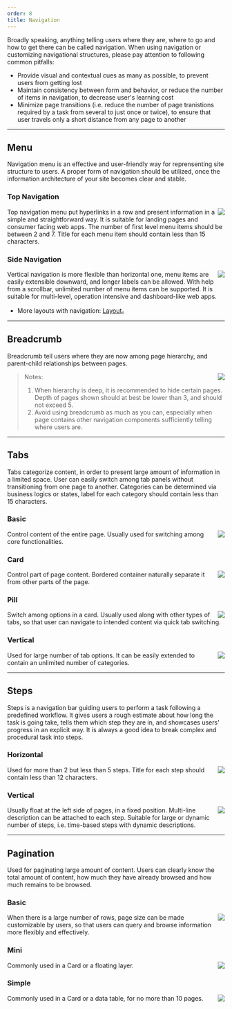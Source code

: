 ```yaml
---
order: 8
title: Navigation
---
```


Broadly speaking, anything telling users where they are, where to go and how to get there can be called navigation. When using navigation or customizing navigational structures, please pay attention to following common pitfalls:

- Provide visual and contextual cues as many as possible, to prevent users from getting lost
- Maintain consistency between form and behavior, or reduce the number of items in navigation, to decrease user's learning cost
- Minimize page transitions (i.e. reduce the number of page tranistions required by a task from several to just once or twice), to ensure that user travels only a short distance from any page to another

---

## Menu

Navigation menu is an effective and user-friendly way for reprensenting site structure to users. A proper form of navigation should be utilized, once the information architecture of your site becomes clear and stable.

### Top Navigation

<img class="preview-img no-padding" align="right" src="https://os.alipayobjects.com/rmsportal/CHLsYZJzIISKiFegqrXQ.png">

Top navigation menu put hyperlinks in a row and present information in a simple and straightforward way. It is suitable for landing pages and consumer facing web apps. The number of first level menu items should be between 2 and 7. Title for each menu item should contain less than 15 characters.

### Side Navigation

<img class="preview-img no-padding" align="right" src="https://os.alipayobjects.com/rmsportal/iSgvIOKsqAdpJUeHVnnl.png">

Vertical navigation is more flexible than horizontal one, menu items are easily extensible downward, and longer labels can be allowed. With help from a scrollbar, unlimited number of menu items can be supported. It is suitable for multi-level, operation intensive and dashboard-like web apps.

- More layouts with navigation: [Layout](/components/layout/)。

---

## Breadcrumb

Breadcrumb tell users where they are now among page hierarchy, and parent-child relationships between pages.

<img class="preview-img no-padding" align="right" src="https://os.alipayobjects.com/rmsportal/uJPTOTAzNbKEfBKJbZmG.png">

> Notes:
> 1. When hierarchy is deep, it is recommended to hide certain pages. Depth of pages shown should at best be lower than 3, and should not exceed 5.
> 2. Avoid using breadcrumb as much as you can, especially when page contains other navigation components sufficiently telling where users are.

---

## Tabs

Tabs categorize content, in order to present large amount of information in a limited space. User can easily switch among tab panels without transitioning from one page to another. Categories can be determined via business logics or states, label for each category should contain less than 15 characters.

### Basic

<img class="preview-img no-padding" align="right" src="https://os.alipayobjects.com/rmsportal/DIrWhQPjVkVXMTurmFtj.png">

Control content of the entire page. Usually used for switching among core functionalities.

### Card

<img class="preview-img no-padding" align="right" src="https://os.alipayobjects.com/rmsportal/qUhhphhCUqcTBQuryPVz.png">

Control part of page content. Bordered container naturally separate it from other parts of the page.

### Pill

<img class="preview-img no-padding" align="right" src="https://os.alipayobjects.com/rmsportal/JGxYplcbVQZiDBFUKnDa.png" description="Usually used in a small section, or along with basic and card tabs.">

Switch among options in a card. Usually used along with other types of tabs, so that user can navigate to intended content via quick tab switching.

### Vertical

<img class="preview-img no-padding" align="right" src="https://os.alipayobjects.com/rmsportal/HcKwSTAlBhXwJBmrILoj.png">

Used for large number of tab options. It can be easily extended to contain an unlimited number of categories.

---

## Steps

Steps is a navigation bar guiding users to perform a task following a predefined workflow. It gives users a rough estimate about how long the task is going take, tells them which step they are in, and showcases users' progress in an explicit way. It is always a good idea to break complex and procedural task into steps.

### Horizontal

<img class="preview-img no-padding" align="right" src="https://os.alipayobjects.com/rmsportal/lPqKbrGtQTqzzdwofzok.png">

Used for more than 2 but less than 5 steps. Title for each step should contain less than 12 characters.

### Vertical

<img class="preview-img no-padding" align="right" src="https://os.alipayobjects.com/rmsportal/gYnwqXKtCTaIQnvbhMlo.png">

Usually float at the left side of pages, in a fixed position. Multi-line description can be attached to each step. Suitable for large or dynamic number of steps, i.e. time-based steps with dynamic descriptions.

---

## Pagination

Used for paginating large amount of content. Users can clearly know the total amount of content, how much they have already browsed and how much remains to be browsed.

### Basic

<img class="preview-img no-padding" align="right" src="https://os.alipayobjects.com/rmsportal/tarFEzfOZhEYtclFAsJX.png" description="Quick page jumper can be used when there are more than 5 pages">

When there is a large number of rows, page size can be made customizable by users, so that users can query and browse information more flexibly and effectively.

### Mini

<img class="preview-img no-padding" align="right" src="https://os.alipayobjects.com/rmsportal/rIilfwNWTONzxGOWXbVM.png">

Commonly used in a Card or a floating layer.

### Simple

<img class="preview-img no-padding" align="right" src="https://os.alipayobjects.com/rmsportal/viUMXhmLoFTqjTgoJNxZ.png">

Commonly used in a Card or a data table, for no more than 10 pages.
